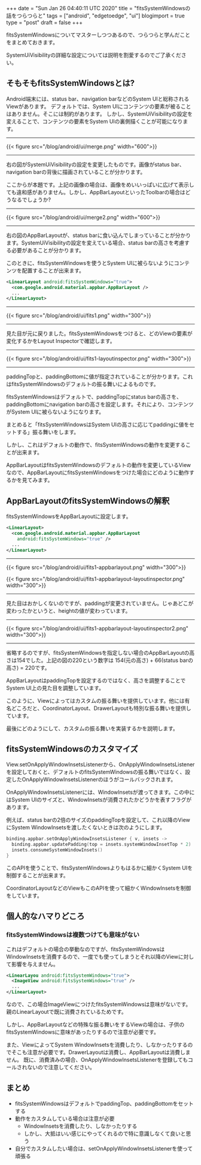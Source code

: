 +++
date = "Sun Jan 26 04:40:11 UTC 2020"
title = "fitsSystemWindowsの話をつらつらと"
tags = ["android", "edgetoedge", "ui"]
blogimport = true
type = "post"
draft = false
+++

fitsSystemWindowsについてマスターしつつあるので、つらつらと学んだことをまとめておきます。

SystemUiVisibilityの詳細な設定については説明を割愛するのでご了承ください。

## そもそもfitsSystemWindowsとは?

Android端末には、status bar、navigation barなどのSystem UIと総称されるViewがあります。
デフォルトでは、System UIにコンテンツの要素が被ることはありません。そこには制約があります。
しかし、SystemUiVisibilityの設定を変えることで、コンテンツの要素をSystem UIの裏側描くことが可能になります。

---

{{< figure src="/blog/android/ui/merge.png" width="600">}}

---

右の図がSystemUiVisibilityの設定を変更したものです。画像がstatus bar、navigation barの背後に描画されていることが分かります。

ここからが本題です。上記の画像の場合は、画像をめいいっぱいに広げて表示しても違和感がありません。しかし、AppBarLayoutといったToolbarの場合はどうなるでしょうか?

---

{{< figure src="/blog/android/ui/merge2.png" width="600">}}

---

右の図のAppBarLayoutが、status barに食い込んでしまっていることが分かります。SystemUiVisibilityの設定を変えている場合、status barの高さを考慮する必要があることが分かります。

このときに、fitsSystemWindowsを使うとSystem UIに被らないようにコンテンツを配置することが出来ます。

```xml
<LinearLayout android:fitsSystemWindows="true">
  <com.google.android.material.appbar.AppBarLayout />
  ...
</LinearLayout>
```

---

{{< figure src="/blog/android/ui/fits1.png" width="300">}}

---

見た目が元に戻りました。fitsSystemWindowsをつけると、どのViewの要素が変化するかをLayout Inspectorで確認します。

---

{{< figure src="/blog/android/ui/fits1-layoutinspector.png" width="300">}}

---

paddingTopと、paddingBottomに値が指定されていることが分かります。これはfitsSystemWindowsのデフォルトの振る舞いによるものです。

fitsSystemWindowsはデフォルトで、paddingTopにstatus barの高さを、paddingBottomにnavigation barの高さを設定します。それにより、コンテンツがSystem UIに被らないようになります。

まとめると「fitsSystemWindowsはSystem UIの高さに応じてpaddingに値をセットする」振る舞いをします。

しかし、これはデフォルトの動作で、fitsSystemWindowsの動作を変更することが出来ます。

AppBarLayoutはfitsSystemWindowsのデフォルトの動作を変更しているViewなので、AppBarLayoutにfitsSystemWindowsをつけた場合にどのように動作するかを見てみます。

## AppBarLayoutのfitsSystemWindowsの解釈

fitsSystemWindowsをAppBarLayoutに設定します。

```xml
<LinearLayout>
  <com.google.android.material.appbar.AppBarLayout
    android:fitsSystemWindows="true" />
  ...
</LinearLayout>
```

---

{{< figure src="/blog/android/ui/fits1-appbarlayout.png" width="300">}}

{{< figure src="/blog/android/ui/fits1-appbarlayout-layoutinspector.png" width="300">}}

---

見た目はおかしくないのですが、paddingが変更されていません。じゃあどこが変わったかというと、heightの値が変わっています。

---

{{< figure src="/blog/android/ui/fits1-appbarlayout-layoutinspector2.png" width="300">}}

---

省略するのですが、fitsSystemWindowsを指定しない場合のAppBarLayoutの高さは154でした。上記の図の220という数字は 154(元の高さ) + 66(status barの高さ) = 220です。

AppBarLayoutはpaddingTopを設定するのではなく、高さを調整することでSystem UI上の見た目を調整しています。

このように、Viewによってはカスタムの振る舞いを提供しています。他には有名どころだと、CoordinatorLayout、DrawerLayoutも特別な振る舞いを提供しています。

最後にどのようにして、カスタムの振る舞いを実装するかを説明します。

## fitsSystemWindowsのカスタマイズ

View.setOnApplyWindowInsetsListenerから、OnApplyWindowInsetsListenerを設定しておくと、デフォルトのfitsSystemWindowsの振る舞いではなく、設定したOnApplyWindowInsetsListenerのほうがコールバックされます。

OnApplyWindowInsetsListenerには、WindowInsetsが渡ってきます。この中にはSystem UIのサイズと、WindowInsetsが消費されたかどうかを表すフラグがあります。

例えば、status barの2倍のサイズのpaddingTopを設定して、これ以降のViewにSystem WindowInsetsを渡したくないときは次のようにします。

```kotlin
binding.appbar.setOnApplyWindowInsetsListener { v, insets ->
  binding.appbar.updatePadding(top = insets.systemWindowInsetTop * 2)
  insets.consumeSystemWindowInsets()
}
```

このAPIを使うことで、fitsSystemWindowsよりもはるかに細かくSystem UIを制御することが出来ます。

CoordinatorLayoutなどのViewもこのAPIを使って細かくWindowInsetsを制御をしています。

## 個人的なハマりどころ

### fitsSystemWindowsは複数つけても意味がない

これはデフォルトの場合の挙動なのですが、fitsSystemWindowsはWindowInsetsを消費するので、一度でも使ってしまうとそれ以降のViewに対して影響を与えません。

```xml
<LinearLayou android:fitsSystemWindows="true">
  <ImageView android:fitsSystemWindows="true" />
  ...
</LinearLayout>
```

なので、この場合ImageViewにつけたfitsSystemWindowsは意味がないです。親のLinearLayoutで既に消費されているためです。

しかし、AppBarLayoutなどの特殊な振る舞いをするViewの場合は、子供のfitsSystemWindowsに意味があったりするので注意が必要です。

また、ViewによってSystem WindowInsetsを消費したり、しなかったりするのでそこも注意が必要です。DrawerLayoutは消費し、AppBarLayoutは消費しません。
既に、消費済みの場合、OnApplyWindowInsetsListenerを登録してもコールされないので注意してください。

## まとめ

- fitsSystemWindowsはデフォルトでpaddingTop、paddingBottomをセットする
- 動作をカスタムしている場合は注意が必要
  - WindowInsetsを消費したり、しなかったりする
  - しかし、大抵はいい感じにやってくれるので特に意識しなくて良いと思う
- 自分でカスタムしたい場合は、setOnApplyWindowInsetsListenerを使って頑張る
